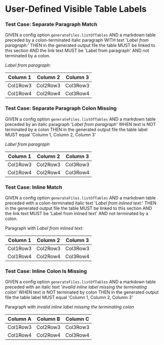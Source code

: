 # User-Defined Visible Table Labels

### Test Case: Separate Paragraph Match

GIVEN a config option `generateFiles.listOfTables`
AND a markdown table preceded by a colon-terminated italic paragraph
WITH text '*Label from paragraph:*'
THEN in the generated output file the table MUST be linked to this section AND the link text MUST be 'Label from paragraph'
AND not terminated by a colon.

*Label from paragraph:*

| Column 1 | Column 2 | Column 3 |
| -------- | -------- | -------- |
| Col1Row3 | Col2Row3 | Col3Row3 |
| Col1Row4 | Col2Row4 | Col3Row4 |


### Test Case: Separate Paragraph Colon Missing

GIVEN a config option `generateFiles.listOfTables`
AND a markdown table preceded by an italic paragraph '*Label from paragraph*'
WHEN text is NOT terminated by a colon
THEN in the generated output file the table label MUST equal 'Column 1, Column 2, Column 3'

*Label from paragraph*

| Column 1 | Column 2 | Column 3 |
| -------- | -------- | -------- |
| Col1Row3 | Col2Row3 | Col3Row3 |
| Col1Row4 | Col2Row4 | Col3Row4 |


### Test Case: Inline Match

GIVEN a config option `generateFiles.listOfTables`
AND a markdown table
preceded with a colon-terminated italic text '*Label from inlined text:*'
THEN in the generated output file the table MUST be linked to this section AND the link text MUST be 'Label from inlined text'
AND not terminated by a colon.

Paragraph with *Label from inlined text:*

| Column 1 | Column 2 | Column 3 |
| -------- | -------- | -------- |
| Col1Row3 | Col2Row3 | Col3Row3 |
| Col1Row4 | Col2Row4 | Col3Row4 |

### Test Case: Inline Colon Is Missing

GIVEN a config option `generateFiles.listOfTables`
AND a markdown table
preceded with an italic text '*invalid inline label missing the terminating colon*'
WHEN text is NOT terminated by colon
THEN in the generated output file the table label MUST equal 'Column 1, Column 2, Column 3'

Paragraph with *invalid inline label missing the terminating colon*

| Column A | Column B | Column C |
| -------- | -------- | -------- |
| Col1Row3 | Col2Row3 | Col3Row3 |
| Col1Row4 | Col2Row4 | Col3Row4 |
